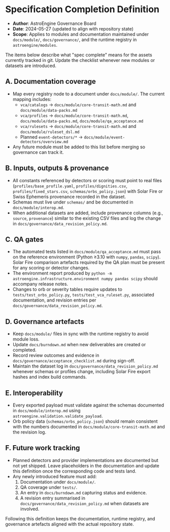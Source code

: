 # Specification Completion Definition

- **Author**: AstroEngine Governance Board
- **Date**: 2024-05-27 (updated to align with repository state)
- **Scope**: Applies to modules and documentation maintained under `docs/module/`, `docs/governance/`, and the runtime registry in `astroengine/modules`.

The items below describe what "spec complete" means for the assets currently tracked in git. Update the checklist whenever new modules or datasets are introduced.

## A. Documentation coverage

- Map every registry node to a document under `docs/module/`. The current mapping includes:
  - `vca/catalogs` → `docs/module/core-transit-math.md` and `docs/module/data-packs.md`
  - `vca/profiles` → `docs/module/core-transit-math.md`, `docs/module/data-packs.md`, `docs/module/qa_acceptance.md`
  - `vca/rulesets` → `docs/module/core-transit-math.md` and `docs/module/ruleset_dsl.md`
  - Planned `event-detectors/*` → `docs/module/event-detectors/overview.md`
- Any future module must be added to this list before merging so governance can track it.

## B. Inputs, outputs & provenance

- All constants referenced by detectors or scoring must point to real files (`profiles/base_profile.yaml`, `profiles/dignities.csv`, `profiles/fixed_stars.csv`, `schemas/orbs_policy.json`) with Solar Fire or Swiss Ephemeris provenance recorded in the dataset.
- Schemas must live under `schemas/` and be documented in `docs/module/interop.md`.
- When additional datasets are added, include provenance columns (e.g., `source`, `provenance`) similar to the existing CSV files and log the change in `docs/governance/data_revision_policy.md`.

## C. QA gates

- The automated tests listed in `docs/module/qa_acceptance.md` must pass on the reference environment (Python ≥3.10 with `numpy`, `pandas`, `scipy`). Solar Fire comparison artefacts required by the QA plan must be present for any scoring or detector changes.
- The environment report produced by `python -m astroengine.infrastructure.environment numpy pandas scipy` should accompany release notes.
- Changes to orb or severity tables require updates to `tests/test_orbs_policy.py`, `tests/test_vca_ruleset.py`, associated documentation, and revision entries per `docs/governance/data_revision_policy.md`.

## D. Governance artefacts

- Keep `docs/module/` files in sync with the runtime registry to avoid module loss.
- Update `docs/burndown.md` when new deliverables are created or completed.
- Record review outcomes and evidence in `docs/governance/acceptance_checklist.md` during sign-off.
- Maintain the dataset log in `docs/governance/data_revision_policy.md` whenever schemas or profiles change, including Solar Fire export hashes and index build commands.

## E. Interoperability

- Every exported payload must validate against the schemas documented in `docs/module/interop.md` using `astroengine.validation.validate_payload`.
- Orb policy data (`schemas/orbs_policy.json`) should remain consistent with the numbers documented in `docs/module/core-transit-math.md` and the revision log.

## F. Future work tracking

- Planned detectors and provider implementations are documented but not yet shipped. Leave placeholders in the documentation and update this definition once the corresponding code and tests land.
- Any newly introduced feature must add:
  1. Documentation under `docs/module/`.
  2. QA coverage under `tests/`.
  3. An entry in `docs/burndown.md` capturing status and evidence.
  4. A revision entry summarised in `docs/governance/data_revision_policy.md` when datasets are involved.

Following this definition keeps the documentation, runtime registry, and governance artefacts aligned with the actual repository state.
